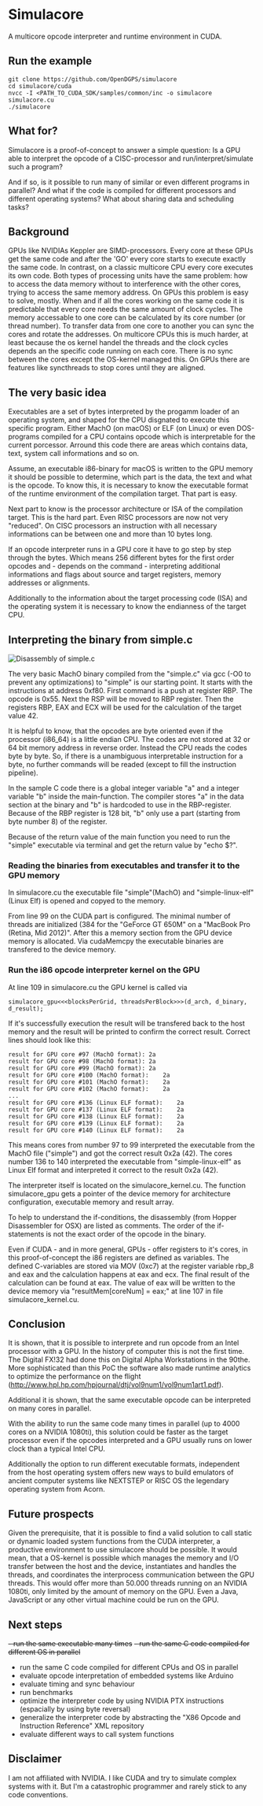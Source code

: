 # Simulacore

A multicore opcode interpreter and runtime environment in CUDA.

## Run the example

```
git clone https://github.com/OpenDGPS/simulacore
cd simulacore/cuda
nvcc -I <PATH_TO_CUDA_SDK/samples/common/inc -o simulacore simulacore.cu
./simulacore
```

## What for?

Simulacore is a proof-of-concept to answer a simple question: Is a GPU able to interpret the opcode of a CISC-processor and run/interpret/simulate such a program? 

And if so, is it possible to run many of similar or even different programs in parallel? And what if the code is compiled for different processors and different operating systems? What about sharing data and scheduling tasks?

## Background

GPUs like NVIDIAs Keppler are SIMD-processors. Every core at these GPUs get the same code and after the 'GO' every core starts to execute exactly the same code. In contrast, on a classic multicore CPU every core executes its own code. Both types of processing units have the same problem: how to access the data memory without to interference with the other cores, trying to access the same memory address. On GPUs this problem is easy to solve, mostly. When and if all the cores working on the same code it is predictable that every core needs the same amount of clock cycles. The memory accessable to one core can be calculated by its core number (or thread number). To transfer data from one core to another you can sync the cores and rotate the addresses. On multicore CPUs this is much harder, at least because the os kernel handel the threads and the clock cycles depends an the specific code running on each core. There is no sync between the cores except the OS-kernel managed this. On GPUs there are features like syncthreads to stop cores until they are aligned.

## The very basic idea

Executables are a set of bytes interpreted by the progamm loader of an operating system, and shaped for the CPU disgnated to execute this specific program. Either MachO (on macOS) or ELF (on Linux) or even DOS-programs compiled for a CPU contains opcode which is interpretable for the current porcessor. Arround this code there are areas which contains data, text, system call informations and so on. 

Assume, an executable i86-binary for macOS is written to the GPU memory it should be possible to determine, which part is the data, the text and what is the opcode. To know this, it is necessary to know the executable format of the runtime environment of the compilation target. That part is easy.

Next part to know is the processor architecture or ISA of the compilation target. This is the hard part. Even RISC processors are now not very "reduced". On CISC processors an instruction with all necessary informations can be between one and more than 10 bytes long. 

If an opcode interpreter runs in a GPU core it have to go step by step through the bytes. Which means 256 different bytes for the first order opcodes and - depends on the command - interpreting additional informations and flags about source and target registers, memory addresses or alignments.

Additionally to the information about the target processing code (ISA) and the operating system it is necessary to know the endianness of the target CPU. 

## Interpreting the binary from simple.c

![Disassembly of simple.c](/disassembly.png)

The very basic MachO binary compiled from the "simple.c" via gcc (-O0 to prevent any optimizations) to "simple" is our starting point. It starts with the instructions at address 0xf80. First command is a push at register RBP. The opcode is 0x55. Next the RSP will be moved to RBP register. Then the registers RBP, EAX and ECX will be used for the calculation of the target value 42.

It is helpful to know, that the opcodes are byte oriented even if the processor (i86_64) is a little endian CPU. The codes are not stored at 32 or 64 bit memory address in reverse order. Instead the CPU reads the codes byte by byte. So, if there is a unambiguous interpretable instruction for a byte, no further commands will be readed (except to fill the instruction pipeline). 

In the sample C code there is a global integer variable "a" and a integer variable "b" inside the main-function. The compiler stores "a" in the data section at the binary and "b" is hardcoded to use in the RBP-register. Because of the RBP register is 128 bit, "b" only use a part (starting from byte number 8) of the register.

Because of the return value of the main function you need to run the "simple" executable via terminal and get the return value by "echo $?". 

### Reading the binaries from executables and transfer it to the GPU memory


In simulacore.cu the executable file "simple"(MachO) and "simple-linux-elf"(Linux Elf) is opened and copyed to the memory. 

From line 99 on the CUDA part is configured. The minimal number of threads are initialized (384 for the "GeForce GT 650M" on a "MacBook Pro (Retina, Mid 2012)". After this a memory section from the GPU device memory is allocated. Via cudaMemcpy the executable binaries are transfered to the device memory. 


### Run the i86 opcode interpreter kernel on the GPU

At line 109 in simulacore.cu the GPU kernel is called via 
```
simulacore_gpu<<<blocksPerGrid, threadsPerBlock>>>(d_arch, d_binary, d_result);
```
If it's successfully execution the result will be transfered back to the host memory and the result will be printed to confirm the correct result. Correct lines should look like this:

```
result for GPU core #97 (MachO format):	2a  
result for GPU core #98 (MachO format):	2a  
result for GPU core #99 (MachO format):	2a  
result for GPU core #100 (MachO format):	2a  
result for GPU core #101 (MachO format):	2a  
result for GPU core #102 (MachO format):	2a
...
result for GPU core #136 (Linux ELF format):	2a  
result for GPU core #137 (Linux ELF format):	2a  
result for GPU core #138 (Linux ELF format):	2a  
result for GPU core #139 (Linux ELF format):	2a  
result for GPU core #140 (Linux ELF format):	2a
```
This means cores from number 97 to 99 interpreted the executable from the MachO file ("simple") and got the correct result 0x2a (42). The cores number 136 to 140 interpreted the executable from "simple-linux-elf" as Linux Elf format and interpreted it correct to the result 0x2a (42).

The interpreter itself is located on the simulacore_kernel.cu. The function simulacore_gpu gets a pointer of the device memory for architecture configuration, executable memory and result array.

To help to understand the if-conditions, the disassembly (from Hopper Disassembler for OSX) are listed as comments. The order of the if-statements is not the exact order of the opcode in the binary.  

Even if CUDA - and in more general, GPUs - offer registers to it's cores, in this proof-of-concept the i86 registers are defined as variables. The defined C-variables are stored via MOV (0xc7) at the register variable rbp_8 and eax and the calculation happens at eax and ecx. The final result of the calculation can be found at eax. The value of eax will be written to the device memory via "resultMem[coreNum] = eax;" at line 107 in file simulacore_kernel.cu.

## Conclusion

It is shown, that it is possible to interprete and run opcode from an Intel processor with a GPU. In the history of computer this is not the first time. The Digital FX!32 had done this on Digital Alpha Workstations in the 90the. More sophisticated than this PoC the software also made runtime analytics to optimize the performance on the flight (http://www.hpl.hp.com/hpjournal/dtj/vol9num1/vol9num1art1.pdf). 

Additional it is shown, that the same executable opcode can be interpreted on many cores in parallel.

With the ability to run the same code many times in parallel (up to 4000 cores on a NVIDIA 1080ti), this solution could be faster as the target processor even if the opcodes interpreted and a GPU usually runs on lower clock than a typical Intel CPU.

Additionally the option to run different executable formats, independent from the host operating system offers new ways to build emulators of ancient computer systems like NEXTSTEP or RISC OS the legendary operating system from Acorn.

## Future prospects

Given the prerequisite, that it is possible to find a valid solution to call static or dynamic loaded system functions from the CUDA interpreter, a productive environment to use simulacore should be possible. It would mean, that a OS-kernel is possible which manages the memory and I/O transfer between the host and the device, instantiates and handles the threads, and coordinates the interprocess communication between the GPU threads. This would offer more than 50.000 threads running on an NVIDIA 1080ti, only limited by the amount of memory on the GPU. Even a Java, JavaScript or any other virtual machine could be run on the GPU.

## Next steps

~~- run the same executable many times~~ 
~~- run the same C code compiled for different OS in parallel~~
- run the same C code compiled for different CPUs and OS in parallel
- evaluate opcode interpretation of embedded systems like Arduino 
- evaluate timing and sync behaviour
- run benchmarks
- optimize the interpreter code by using NVIDIA PTX instructions (espacially by using byte reversal)
- generalize the interpreter code by abstracting the "X86 Opcode and Instruction Reference" XML repository
- evaluate different ways to call system functions

## Disclaimer

I am not affiliated with NVIDIA. I like CUDA and try to simulate complex systems with it. But I'm a catastrophic programmer and rarely stick to any code conventions.
